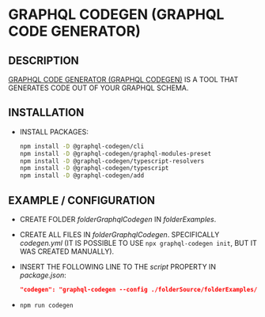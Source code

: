 # GRAPHQL CODEGEN (GRAPHQL CODE GENERATOR)

## DESCRIPTION

[GRAPHQL CODE GENERATOR (GRAPHQL CODEGEN)](https://www.graphql-code-generator.com) IS A TOOL THAT GENERATES CODE OUT OF YOUR GRAPHQL SCHEMA.

## INSTALLATION

* INSTALL PACKAGES:

    ```bash
    npm install -D @graphql-codegen/cli
    npm install -D @graphql-codegen/graphql-modules-preset
    npm install -D @graphql-codegen/typescript-resolvers
    npm install -D @graphql-codegen/typescript
    npm install -D @graphql-codegen/add
    ```

## EXAMPLE / CONFIGURATION

* CREATE FOLDER _folderGraphqlCodegen_ IN _folderExamples_.
* CREATE ALL FILES IN _folderGraphqlCodegen_. SPECIFICALLY _codegen.yml_ (IT IS POSSIBLE TO USE `npx graphql-codegen init`, BUT IT WAS CREATED MANUALLY).
* INSERT THE FOLLOWING LINE TO THE _script_ PROPERTY IN _package.json_:

  ```json
  "codegen": "graphql-codegen --config ./folderSource/folderExamples/folderGraphqlCodegen/folderApplication/folderCodegenConfigurations/codegen.yml",
  ```

* `npm run codegen`
